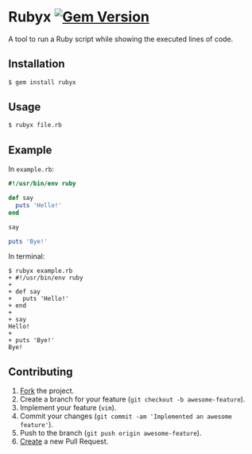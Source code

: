# Rubyx [![Gem Version](https://badge.fury.io/rb/rubyx.svg)](http://badge.fury.io/rb/rubyx)

A tool to run a Ruby script while showing the executed lines of code.

## Installation

```bash
$ gem install rubyx
```

## Usage

```bash
$ rubyx file.rb
```

## Example

In `example.rb`:

```ruby
#!/usr/bin/env ruby

def say
  puts 'Hello!'
end

say

puts 'Bye!'
```

In terminal:

```
$ rubyx example.rb
+ #!/usr/bin/env ruby
+
+ def say
+   puts 'Hello!'
+ end
+
+ say
Hello!
+
+ puts 'Bye!'
Bye!
```

## Contributing

1. [Fork](https://help.github.com/articles/fork-a-repo) the project.
2. Create a branch for your feature (`git checkout -b awesome-feature`).
3. Implement your feature (`vim`).
4. Commit your changes (`git commit -am 'Implemented an awesome feature'`).
5. Push to the branch (`git push origin awesome-feature`).
6. [Create](https://help.github.com/articles/creating-a-pull-request)
   a new Pull Request.
